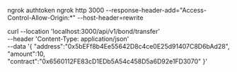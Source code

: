 ngrok authtoken <api key>
ngrok http 3000  --response-header-add="Access-Control-Allow-Origin:*" --host-header=rewrite



curl --location 'localhost:3000/api/v1/bond/transfer' \
--header 'Content-Type: application/json' \
--data '{
    "address":"0x5bEFf8b4Ee55642D8c4ce0E25d91407C8D6bAd28",
    "amount":10,
    "contract":"0x6560112FE83cD1EDb5A54c458D5a6D92e1FD3070"
}'